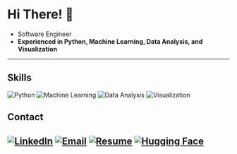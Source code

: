 # Hi There! 👋

- Software Engineer  
- **Experienced in Python, Machine Learning, Data Analysis, and Visualization**

---



## Skills

![Python](https://img.shields.io/badge/Python-3776AB?style=for-the-badge&logo=python&logoColor=white)
![Machine Learning](https://img.shields.io/badge/Machine%20Learning-0A192F?style=for-the-badge&logo=tensorflow&logoColor=FF6F00)
![Data Analysis](https://img.shields.io/badge/Data%20Analysis-006699?style=for-the-badge&logo=pandas&logoColor=white)
![Visualization](https://img.shields.io/badge/Visualization-4A4A55?style=for-the-badge&logo=tableau&logoColor=white)

## Contact

[![LinkedIn](https://img.shields.io/badge/LinkedIn-0A66C2?style=for-the-badge&logo=linkedin&logoColor=white)](https://www.linkedin.com/in/saifalaasabelaish/)
[![Email](https://img.shields.io/badge/Email-D14836?style=for-the-badge&logo=gmail&logoColor=white)](mailto:saifsabelaish@outlook.com)
[![Resume](https://img.shields.io/badge/Resume-4285F4?style=for-the-badge&logo=googledrive&logoColor=white)](https://github.com/saifalaasabelaish/saifalaasabelaish/blob/main/resume.pdf)
[![Hugging Face](https://img.shields.io/badge/Hugging%20Face-F4A261?style=for-the-badge&logo=huggingface&logoColor=white)](https://huggingface.co/saifalaasabelaish)
---

